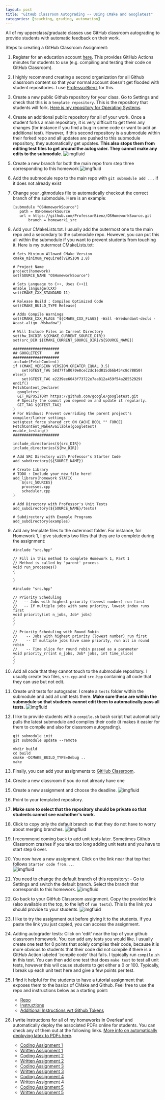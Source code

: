 ```yaml
---
layout: post
title: "GitHub Classroom Autograding -- Using CMake and Googletest"
categories: [teaching, grading, automation]
---
```


All of my upperclass/graduate classes use GitHub classroom autograding to provide students with automatic feedback on their work.  

Steps to creating a GitHub Classroom Assignment:
1. Register for an education account [here](https://github.com/education/teachers).  This provides GitHub Actions minutes for students to use (e.g. compiling and testing their code on GitHub Classroom).  
2. I highly recommend creating a second organization for all Github classroom content so that your normal account doesn't get flooded with student repositories.  I use [ProfessorBienz](https://github.com/ProfessorBienz) for this.
3. Create a new public Github repository for your class.  Go to Settings and check that this is a `template repository`.  This is the repository that students will fork.  [Here is my repository for Operating Systems](https://github.com/ProfessorBienz/OSHomework).
4. Create an additional public repository for all of your work.  Once a student forks a main repository, it is very difficult to get them any changes (for instance if you find a bug in some code or want to add an additional test).  However, if this second repository is a submodule within their forked repo and all updates are pushed to this submodule repository, they automatically get updates.  **This also stops them from editing test files to get around the autograder.  They cannot make any edits to the submodule.**
![imgfluid](https://raw.githubusercontent.com/bienz2/blog/main/assets/github_classroom/submodule.png)

5. Create a new branch for both the main repo from step three corresponding to this homework
![imgfluid](https://raw.githubusercontent.com/bienz2/blog/main/assets/github_classroom/homework_branches.png)

6. Add the submodule repo to the main repo with `git submodule add ...` if it does not already exist
7. Change your .gitmodules file to automatically checkout the correct branch of the submodule.  Here is an example:

    ```
    [submodule "OSHomeworkSource"]
 	   path = OSHomeworkSource
 	   url = https://github.com/ProfessorBienz/OSHomeworkSource.git
           branch = homework1_src
    ```

8. Add your CMakeLists.txt.  I usually add the outermost one to the main repo and a secondary to the submodule repo.  However, you can put this all within the submodule if you want to prevent students from touching it.  Here is my outermost CMakeLists.txt:
    
    ```
    # Sets Minimum Allowed CMake Version 
    cmake_minimum_required(VERSION 2.8)
    
    # Project Name 
    project(homework)
    set(SOURCE_NAME "OSHomeworkSource")
    
    # Sets Language to C++, Uses C++11
    enable_language(CXX)
    set(CMAKE_CXX_STANDARD 11)
    
    # Release Build : Compiles Optimized Code
    set(CMAKE_BUILD_TYPE Release)
    
    # Adds Compile Warnings
    set(CMAKE_CXX_FLAGS "${CMAKE_CXX_FLAGS} -Wall -Wredundant-decls -Wcast-align -Wshadow")
    
    # Will Include Files in Current Directory
    set(hw_INCDIR ${CMAKE_CURRENT_SOURCE_DIR})
    set(src_DIR ${CMAKE_CURRENT_SOURCE_DIR}/${SOURCE_NAME})
    
    ##################### 
    ## GOOGLETEST      ##
    #####################
    include(FetchContent)
    if (CMAKE_VERSION VERSION_GREATER_EQUAL 3.5)
        set(GTEST_TAG 58d77fa8070e8cec2dc1ed015d66b454c8d78850)
    else()
        set(GTEST_TAG e2239ee6043f73722e7aa812a459f54a28552929)
    endif()
    FetchContent_Declare(
      googletest
      GIT_REPOSITORY https://github.com/google/googletest.git
      # Specify the commit you depend on and update it regularly.
      GIT_TAG ${GTEST_TAG} 
    )
    # For Windows: Prevent overriding the parent project's compiler/linker settings
    set(gtest_force_shared_crt ON CACHE BOOL "" FORCE)
    FetchContent_MakeAvailable(googletest)
    enable_testing()
    #####################
    
    include_directories(${src_DIR})
    include_directories(${hw_DIR})

    # Add SRC Directory with Professor's Starter Code
    add_subdirectory(${SOURCE_NAME})
    
    # Create Library
    # TODO : Include your new file here!
    add_library(homework STATIC
        ${src_SOURCES}
        processes.cpp
        scheduler.cpp
    )
    
    # Add Directory with Professor's Unit Tests
    add_subdirectory(${SOURCE_NAME}/tests)
    
    # Subdirectory with Example Programs
    add_subdirectory(examples)
    ```
    
9. Add any template files to the outermost folder.  For instance, for Homework 1, I give students two files that they are to complete during the assignment:

    ```
    #include "src.hpp"
    
    // Fill in this method to complete Homework 1, Part 1
    // Method is called by 'parent' process
    void run_processes()
    {
    
    }
    ```
    
    ```
    #include "src.hpp"
    
    // Priority Scheduling 
    //   -- Jobs with highest priority (lowest number) run first
    //   -- If multiple jobs with same priority, lowest index runs first
    void priority(int n_jobs, Job* jobs)
    {
    }
    
    // Priority Scheduling with Round Robin 
    //    -- Jobs with highest priority (lowest number) run first
    //    -- If multiple jobs have same priority, run all in round robin 
    //    -- Time slice for round robin passed as a parameter
    void priority_rr(int n_jobs, Job* jobs, int time_slice)
    {
    }
    ```

10. Add all code that they cannot touch to the submodule repository.  I usually create two files, `src.cpp` and `src.hpp` containing all code that they can use but not edit.
11. Create unit tests for autograder.  I create a `tests` folder within the submodule and add all unit tests there.  **Make sure these are within the submodule so that students cannot edit them to automatically pass all tests.**
    ![imgfluid](https://raw.githubusercontent.com/bienz2/blog/main/assets/github_classroom/source_code.png)

12. I like to provide students with a `compile.sh` bash script that automatically pulls the latest submodule and compiles their code (it makes it easier for them to compile and also for classroom autograding).

    ```
    git submodule init
    git submodule update --remote
    
    mkdir build
    cd build
    cmake -DCMAKE_BUILD_TYPE=Debug ..
    make
    ```

13. Finally, you can add your assignments to [GitHub Classroom](https://classroom.github.com).
14. Create a new classroom if you do not already have one
15. Create a new assignment and choose the deadline. 
    ![imgfluid](https://raw.githubusercontent.com/bienz2/blog/main/assets/github_classroom/create_assignment.png)

16. Point to your templated repository.
17. **Make sure to select that the repository should be private so that students cannot see eachother's work.**
18. Click to copy only the default branch so that they do not have to worry about merging branches.
    ![imgfluid](https://raw.githubusercontent.com/bienz2/blog/main/assets/github_classroom/initial_settings.png)

19. I recommend coming back to add unit tests later.  Sometimes Github Classroom crashes if you take too long adding unit tests and you have to start step 6 over.
20. You now have a new assignment.  Click on the link near that top that follows `Starter code from...`.  
    ![imgfluid](https://raw.githubusercontent.com/bienz2/blog/main/assets/github_classroom/starter_code.png)

21. You need to change the default branch of this repository:
        - Go to Settings and switch the default branch.  Select the branch that corresponds to this homework.
    ![imgfluid](https://raw.githubusercontent.com/bienz2/blog/main/assets/github_classroom/switch_branch.png)
22. Go back to your GitHub Classroom assignment.  Copy the provided link (also available at the top, to the left of `run tests`).  This is the link you should provide to your students.
    ![imgfluid](https://raw.githubusercontent.com/bienz2/blog/main/assets/github_classroom/assignment_link.png)

23. I like to try the assignment out before giving it to the students.  If you paste the link you just copied, you can access the assignment.

24. Adding autograder tests: Click on 'edit' near the top of your github classroom homework.  You can add any tests you would like.  I usually create one test for 0 points that solely compiles their code, because it is more obvious to students that their code did not compile if there is a GitHub Action labeled 'compile code' that fails.  I typically run `compile.sh` in this test.  You can then add one test that does `make test` to test all unit tests, however this will cause students to get either a 0 or 100.  Typically, I break up each unit test here and give a few points per test.

25. I find it helpful for the students to have a tutorial assignment that exposes them to the basics of CMake and Github.  Feel free to use the repo and instructions below as a starting point:
	- [Repo](https://github.com/ProfessorBienz/GitHub-Classroom-Tutorial?tab=readme-ov-file)
	- [Instructions](http://teaching.amandabienz.com/GitHub-Classroom-Tutorial/tutorial.pdf)
	- [Additional Instructions wrt Github Tokens](http://teaching.amandabienz.com/GitHub-Classroom-Tutorial/token.pdf)

26. I write instructions for all of my homeworks in Overleaf and automatically deploy the associated PDFs online for students.  You can check any of them out at the following links.  [More info on automatically deploying latex to PDFs here](http://amandabienz.com/blog/website/automation/2025/05/05/publish-tex.html).
	- [Coding Assignment 1](http://teaching.amandabienz.com/CS481/code1.pdf)
	- [Written Assignment 1](http://teaching.amandabienz.com/CS481/hw1.pdf) 
	- [Coding Assignment 2](http://teaching.amandabienz.com/CS481/code2.pdf)
	- [Written Assignment 2](http://teaching.amandabienz.com/CS481/hw2.pdf) 
	- [Coding Assignment 3](http://teaching.amandabienz.com/CS481/code3.pdf)
	- [Written Assignment 3](http://teaching.amandabienz.com/CS481/hw3.pdf)
	- [Coding Assignment 4](http://teaching.amandabienz.com/CS481/code4.pdf)
	- [Written Assignment 4](http://teaching.amandabienz.com/CS481/hw4.pdf)
	- [Coding Assignment 5](http://teaching.amandabienz.com/CS481/code5.pdf)
	- [Written Assignment 5](http://teaching.amandabienz.com/CS481/hw5.pdf) 


